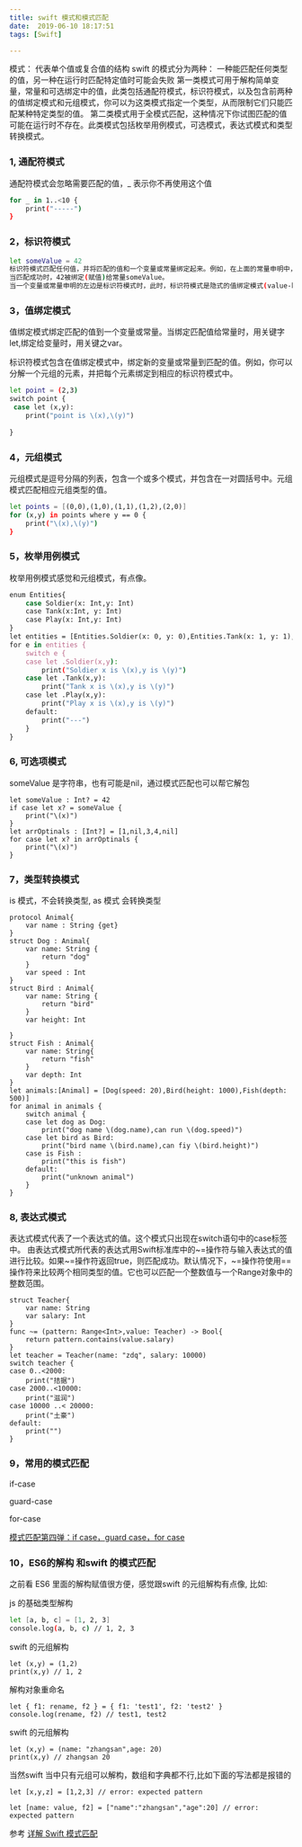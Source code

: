 ```yaml
---
title: swift 模式和模式匹配
date:  2019-06-10 18:17:51
tags: [Swift]

---
```

模式： 代表单个值或复合值的结构
swift 的模式分为两种： 一种能匹配任何类型的值，另一种在运行时匹配特定值时可能会失败
第一类模式可用于解构简单变量，常量和可选绑定中的值，此类包括通配符模式，标识符模式，以及包含前两种的值绑定模式和元组模式，你可以为这类模式指定一个类型，从而限制它们只能匹配某种特定类型的值。
第二类模式用于全模式匹配，这种情况下你试图匹配的值可能在运行时不存在。此类模式包括枚举用例模式，可选模式，表达式模式和类型转换模式。


### 1, 通配符模式 
通配符模式会忽略需要匹配的值，_ 表示你不再使用这个值

``` bash
for _ in 1..<10 {
    print("-----")
}
```

### 2，标识符模式

``` bash
let someValue = 42
标识符模式匹配任何值，并将匹配的值和一个变量或常量绑定起来。例如，在上面的常量申明中，someValue是一个标识符模式，匹配了类型是Int的42。
当匹配成功时，42被绑定(赋值)给常量someValue。
当一个变量或常量申明的左边是标识符模式时，此时，标识符模式是隐式的值绑定模式(value-binding pattern)。
```
### 3，值绑定模式
值绑定模式绑定匹配的值到一个变量或常量。当绑定匹配值给常量时，用关键字let,绑定给变量时，用关键之var。

标识符模式包含在值绑定模式中，绑定新的变量或常量到匹配的值。例如，你可以分解一个元组的元素，并把每个元素绑定到相应的标识符模式中。

``` bash
let point = (2,3)
switch point {
 case let (x,y):
    print("point is \(x),\(y)")
    
}
```
### 4，元组模式
元组模式是逗号分隔的列表，包含一个或多个模式，并包含在一对圆括号中。元组模式匹配相应元组类型的值。

``` bash
let points = [(0,0),(1,0),(1,1),(1,2),(2,0)]
for (x,y) in points where y == 0 {
    print("\(x),\(y)")
}
```
### 5，枚举用例模式
枚举用例模式感觉和元组模式，有点像。

``` bash
enum Entities{
    case Soldier(x: Int,y: Int)
    case Tank(x:Int, y: Int)
    case Play(x: Int,y: Int)
}
let entities = [Entities.Soldier(x: 0, y: 0),Entities.Tank(x: 1, y: 1),Entities.Play(x: 2, y: 2)]
for e in entities {
    switch e {
    case let .Soldier(x,y):
        print("Soldier x is \(x),y is \(y)")
    case let .Tank(x,y):
        print("Tank x is \(x),y is \(y)")
    case let .Play(x,y):
        print("Play x is \(x),y is \(y)")
    default:
        print("---")
    }
}
```
### 6, 可选项模式
someValue 是字符串，也有可能是nil，通过模式匹配也可以帮它解包

```
let someValue : Int? = 42
if case let x? = someValue {
    print("\(x)")
}
let arrOptinals : [Int?] = [1,nil,3,4,nil]
for case let x? in arrOptinals {
    print("\(x)")
}
```
### 7，类型转换模式
is 模式，不会转换类型, as 模式 会转换类型

```
protocol Animal{
    var name : String {get}
}
struct Dog : Animal{
    var name: String {
        return "dog"
    }
    var speed : Int
}
struct Bird : Animal{
    var name: String {
        return "bird"
    }
    var height: Int
    
}
struct Fish : Animal{
    var name: String{
        return "fish"
    }
    var depth: Int
}
let animals:[Animal] = [Dog(speed: 20),Bird(height: 1000),Fish(depth: 500)]
for animal in animals {
    switch animal {
    case let dog as Dog:
        print("dog name \(dog.name),can run \(dog.speed)")
    case let bird as Bird:
        print("bird name \(bird.name),can fiy \(bird.height)")
    case is Fish :
        print("this is fish")
    default:
        print("unknown animal")
    }
}
```
### 8, 表达式模式
表达式模式代表了一个表达式的值。这个模式只出现在switch语句中的case标签中。
由表达式模式所代表的表达式用Swift标准库中的~=操作符与输入表达式的值进行比较。如果~=操作符返回true，则匹配成功。默认情况下，~=操作符使用==操作符来比较两个相同类型的值。它也可以匹配一个整数值与一个Range对象中的整数范围。

```
struct Teacher{
    var name: String
    var salary: Int
}
func ~= (pattern: Range<Int>,value: Teacher) -> Bool{
    return pattern.contains(value.salary)
}
let teacher = Teacher(name: "zdq", salary: 10000)
switch teacher {
case 0..<2000:
    print("拮据")
case 2000..<10000:
    print("滋润")
case 10000 ..< 20000:
    print("土豪")
default:
    print("")
}
```
### 9，常用的模式匹配
if-case

guard-case

for-case

[模式匹配第四弹：if case，guard case，for case](https://swift.gg/2016/06/06/pattern-matching-4/)

### 10，ES6的解构 和swift 的模式匹配
之前看 ES6 里面的解构赋值很方便，感觉跟swift 的元组解构有点像, 比如:

js 的基础类型解构

```bash
let [a, b, c] = [1, 2, 3]
console.log(a, b, c) // 1, 2, 3
```
swift 的元组解构

```
let (x,y) = (1,2)
print(x,y) // 1, 2 
```

解构对象重命名

```
let { f1: rename, f2 } = { f1: 'test1', f2: 'test2' }
console.log(rename, f2) // test1, test2
```

swift 的元组解构

```
let (x,y) = (name: "zhangsan",age: 20)
print(x,y) // zhangsan 20
```
当然swift 当中只有元组可以解构，数组和字典都不行,比如下面的写法都是报错的

```
let [x,y,z] = [1,2,3] // error: expected pattern
```
```
let [name: value, f2] = ["name":"zhangsan","age":20] // error: expected pattern
```


参考 [详解 Swift 模式匹配](https://swift.gg/2015/10/27/swift-pattern-matching-in-detail/)
